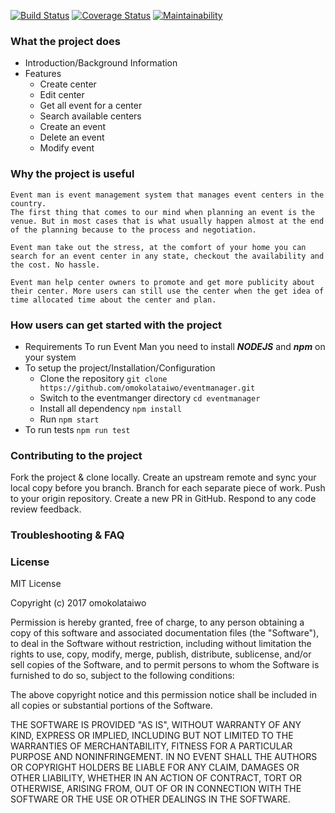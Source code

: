 [![Build Status](https://travis-ci.org/omokolataiwo/eventmanager.svg?branch=develop)](https://travis-ci.org/omokolataiwo/eventmanager)
[![Coverage Status](https://coveralls.io/repos/github/omokolataiwo/eventmanager/badge.svg?branch=develop)](https://coveralls.io/github/omokolataiwo/eventmanager?branch=develop)
[![Maintainability](https://api.codeclimate.com/v1/badges/c777965ceb99782c5981/maintainability)](https://codeclimate.com/github/omokolataiwo/eventmanager/maintainability)
### What the project does
  - Introduction/Background Information
  - Features
  	- Create center
  	- Edit center
  	- Get all event for a center
  	- Search available centers
  	- Create an event
  	- Delete an event
  	- Modify event

### Why the project is useful
	Event man is event management system that manages event centers in the country.
	The first thing that comes to our mind when planning an event is the venue. But in most cases that is what usually happen almost at the end of the planning because to the process and negotiation.

	Event man take out the stress, at the comfort of your home you can search for an event center in any state, checkout the availability and the cost. No hassle.

	Event man help center owners to promote and get more publicity about their center. More users can still use the center when the get idea of time allocated time about the center and plan.


### How users can get started with the project
  - Requirements
  	To run Event Man you need to install ***NODEJS*** and ***npm*** on your system
  - To setup the project/Installation/Configuration
  	- Clone the repository
  		```git clone https://github.com/omokolataiwo/eventmanager.git```
  	- Switch to the eventmanger directory
  		```cd eventmanager```
  	- Install all dependency
  		```npm install```
  	- Run
  		```npm start```
  - To run tests
  		```npm run test```

### Contributing to the project
Fork the project & clone locally.
Create an upstream remote and sync your local copy before you branch.
Branch for each separate piece of work.
Push to your origin repository.
Create a new PR in GitHub.
Respond to any code review feedback.

### Troubleshooting & FAQ

### License
MIT License

Copyright (c) 2017 omokolataiwo

Permission is hereby granted, free of charge, to any person obtaining a copy
of this software and associated documentation files (the "Software"), to deal
in the Software without restriction, including without limitation the rights
to use, copy, modify, merge, publish, distribute, sublicense, and/or sell
copies of the Software, and to permit persons to whom the Software is
furnished to do so, subject to the following conditions:

The above copyright notice and this permission notice shall be included in all
copies or substantial portions of the Software.

THE SOFTWARE IS PROVIDED "AS IS", WITHOUT WARRANTY OF ANY KIND, EXPRESS OR
IMPLIED, INCLUDING BUT NOT LIMITED TO THE WARRANTIES OF MERCHANTABILITY,
FITNESS FOR A PARTICULAR PURPOSE AND NONINFRINGEMENT. IN NO EVENT SHALL THE
AUTHORS OR COPYRIGHT HOLDERS BE LIABLE FOR ANY CLAIM, DAMAGES OR OTHER
LIABILITY, WHETHER IN AN ACTION OF CONTRACT, TORT OR OTHERWISE, ARISING FROM,
OUT OF OR IN CONNECTION WITH THE SOFTWARE OR THE USE OR OTHER DEALINGS IN THE
SOFTWARE.
